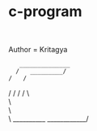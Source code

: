 # c-program
<br>

Author = Kritagya



       ______________
      /   _________/
    /   /
  /   /
/   /
\   \
 \   \
  \   \
   \   \__________
    \____________/

